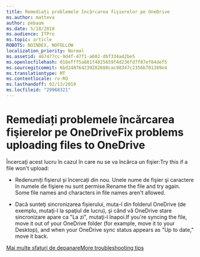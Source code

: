 ```yaml
---
title: Remediați problemele încărcarea fişierelor pe OneDrive
ms.author: matteva
author: pebaum
ms.date: 5/18/2018
ms.audience: ITPro
ms.topic: article
ROBOTS: NOINDEX, NOFOLLOW
localization_priority: Normal
ms.assetid: 467477cc-9d4f-47f1-a602-dbf334a42be5
ms.openlocfilehash: 018efff5a881f4825659f4d236fd7f87ef84def5
ms.sourcegitcommit: 6bd248764239282688cac98347c2356b701389e4
ms.translationtype: MT
ms.contentlocale: ro-RO
ms.lasthandoff: 02/13/2019
ms.locfileid: "29968321"
---
```

# <a name="fix-problems-uploading-files-to-onedrive"></a><span data-ttu-id="81310-102">Remediați problemele încărcarea fişierelor pe OneDrive</span><span class="sxs-lookup"><span data-stu-id="81310-102">Fix problems uploading files to OneDrive</span></span>

<span data-ttu-id="81310-103">Încercaţi acest lucru în cazul în care nu se va încărca un fişier:</span><span class="sxs-lookup"><span data-stu-id="81310-103">Try this if a file won't upload:</span></span>
  
- <span data-ttu-id="81310-p101">Redenumiți fișierul și încercați din nou. Unele nume de fişier şi caractere în numele de fişiere nu sunt permise.</span><span class="sxs-lookup"><span data-stu-id="81310-p101">Rename the file and try again. Some file names and characters in file names aren't allowed.</span></span> 
    
- <span data-ttu-id="81310-106">Dacă sunteţi sincronizarea fișierului, muta-l din folderul OneDrive (de exemplu, mutaţi-l la spaţiul de lucru), şi când vă OneDrive stare sincronizare apare ca "La zi", mutaţi-l înapoi.</span><span class="sxs-lookup"><span data-stu-id="81310-106">If you're syncing the file, move it out of your OneDrive folder (for example, move it to your Desktop), and when your OneDrive sync status appears as "Up to date," move it back.</span></span> 
    
[<span data-ttu-id="81310-107">Mai multe sfaturi de depanare</span><span class="sxs-lookup"><span data-stu-id="81310-107">More troubleshooting tips</span></span>](https://go.microsoft.com/fwlink/?linkid=873155)
  

